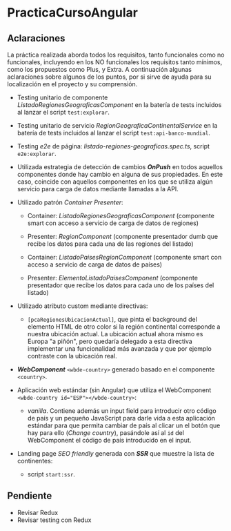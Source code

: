 # PracticaCursoAngular

## Aclaraciones

La práctica realizada aborda todos los requisitos, tanto funcionales como no funcionales, incluyendo en los NO funcionales los requisitos tanto mínimos, como los propuestos como Plus, y Extra.
A continuación algunas aclaraciones sobre algunos de los puntos, por si sirve de ayuda para su localización en el proyecto y su comprensión.

- Testing unitario de componente _ListadoRegionesGeograficasComponent_ en la batería de tests incluidos al lanzar el script `test:explorar`.

- Testing unitario de servicio _RegionGeograficaContinentalService_ en la batería de tests incluidos al lanzar el script `test:api-banco-mundial`.

- Testing _e2e_ de página: _listado-regiones-geograficas.spec.ts_, script `e2e:explorar`.

- Utilizada estrategia de detección de cambios **_OnPush_** en todos aquellos componentes donde hay cambio en alguna de sus propiedades. En este caso, coincide con aquellos componentes en los que se utiliza algún servicio para carga de datos mediante llamadas a la API.

- Utilizado patrón _Container Presenter_:
    - Container: _ListadoRegionesGeograficasComponent_ (componente smart con acceso a servicio de carga de datos de regiones)
    - Presenter: _RegionComponent_ (componente presentador dumb que recibe los datos para cada una de las regiones del listado)
    
    - Container: _ListadoPaisesRegionComponent_ (componente smart con acceso a servicio de carga de datos de países)
    - Presenter: _ElementoListadoPaisesComponent_ (componente presentador que recibe los datos para cada uno de los países del listado)
    
- Utilizado atributo custom mediante directivas:
    - `[pcaRegionesUbicacionActual]`, que pinta el background del elemento HTML de otro color si la región continental corresponde a nuestra ubicación actual. La ubicación actual ahora mismo es Europa "a piñón", pero quedaría delegado a esta directiva implementar una funcionalidad más avanzada y que por ejemplo contraste con la ubicación real.  

- _**WebComponent**_ `<wbde-country>` generado basado en el componente `<country>`.

- Aplicación web estándar (sin Angular) que utiliza el WebComponent `<wbde-country id="ESP"></wbde-country>`:
    - _vanilla_. Contiene además un input field para introducir otro código de país y un pequeño JavaScript para darle vida a esta aplicación estándar para que permita cambiar de país al clicar un el botón que hay para ello (_Change country_), pasándole así al `id` del WebComponent el código de país introducido en el input.
    
- Landing page _SEO friendly_ generada con **_SSR_** que muestre la lista de continentes:
    - script `start:ssr`.
    
## Pendiente

- Revisar Redux
- Revisar testing con Redux
